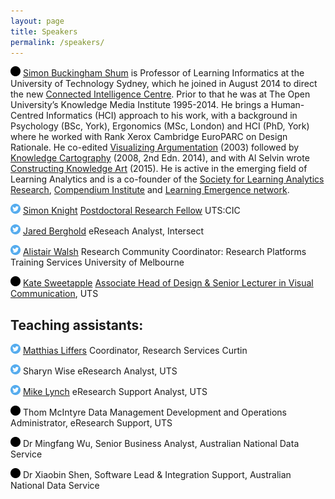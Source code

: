 ```yaml
---
layout: page
title: Speakers
permalink: /speakers/
---
```

![alt text](https://raw.githubusercontent.com/librarydatacarpentry/librarydatacarpentry.github.io/master/speakers/images/1462783294_circle.png)  [Simon Buckingham Shum](http://simon.buckinghamshum.net/) is Professor of Learning Informatics at the University of Technology Sydney, which he joined in August 2014 to direct the new [Connected Intelligence Centre](http://utscic.edu.au/). Prior to that he was at The Open University’s Knowledge Media Institute 1995-2014. He brings a Human-Centred Informatics (HCI) approach to his work, with a background in Psychology (BSc, York), Ergonomics (MSc, London) and HCI (PhD, York) where he worked with Rank Xerox Cambridge EuroPARC on Design Rationale. He co-edited [Visualizing Argumentation](http://www.springer.com/gp/book/9781852336646) (2003) followed by [Knowledge Cartography](http://www.springer.com/gp/book/9781447164692) (2008, 2nd Edn. 2014), and with Al Selvin wrote [Constructing Knowledge Art](http://www.morganclaypool.com/doi/abs/10.2200/S00593ED1V01Y201408HCI023) (2015). He is active in the emerging field of Learning Analytics and is a co-founder of the [Society for Learning Analytics Research](http://www.solaresearch.org/), [Compendium Institute](http://compendiuminstitute.net/) and [Learning Emergence network](http://learningemergence.net/). 

[![alt text][1]][5] [Simon Knight](http://sjgknight.com/finding-knowledge/)
[Postdoctoral Research Fellow](http://www.uts.edu.au/staff/simon.knight) UTS:CIC 

[![alt text][1]][4] [Jared Berghold](http://www.intersect.org.au/content/eresearch-analysts) 
eReseach Analyst, Intersect 

[![alt text][1]][3] [Alistair Walsh](https://au.linkedin.com/in/alistair-walsh-7317424b) 
Research Community Coordinator: Research Platforms Training Services University of Melbourne

![alt text](https://raw.githubusercontent.com/librarydatacarpentry/librarydatacarpentry.github.io/master/speakers/images/1462783294_circle.png)  [Kate Sweetapple](http://cargocollective.com/katesweetapple) 
[Associate Head of Design & Senior Lecturer in Visual Communication](http://www.uts.edu.au/staff/kate.sweetapple), UTS

 
## Teaching assistants:

[![alt text][1]][2]  [Matthias Liffers](http://oasisapps.curtin.edu.au/staff/profile/view/Matthias.Liffers) Coordinator, Research Services Curtin 

[![alt text][1]][6]  Sharyn Wise eResearch Analyst, UTS

[![alt text][1]][7]  [Mike Lynch](http://mikelynch.org/) eResearch Support Analyst, UTS

![alt text](https://raw.githubusercontent.com/librarydatacarpentry/librarydatacarpentry.github.io/master/speakers/images/1462783294_circle.png)  Thom McIntyre Data Management Development and Operations Administrator, eResearch Support, UTS

![alt text](https://raw.githubusercontent.com/librarydatacarpentry/librarydatacarpentry.github.io/master/speakers/images/1462783294_circle.png)  Dr Mingfang Wu, Senior Business Analyst, Australian National Data Service

![alt text](https://raw.githubusercontent.com/librarydatacarpentry/librarydatacarpentry.github.io/master/speakers/images/1462783294_circle.png)  Dr Xiaobin Shen, Software Lead & Integration Support, Australian National Data Service


[1]: https://raw.githubusercontent.com/librarydatacarpentry/librarydatacarpentry.github.io/master/speakers/images/1462785121_social-twitter-circle.png
[2]: https://twitter.com/mpfl
[3]: https://twitter.com/alistairwalsh
[4]: https://twitter.com/jberghold
[5]: https://twitter.com/sjgknight 
[6]: https://twitter.com/fraumiaow
[7]: https://twitter.com/bombinans
